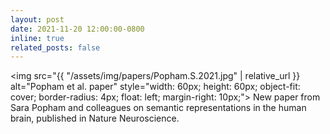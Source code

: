 ```yaml
---
layout: post
date: 2021-11-20 12:00:00-0800
inline: true
related_posts: false
---
```


<img src="{{ "/assets/img/papers/Popham.S.2021.jpg" | relative_url }} alt="Popham et al. paper" style="width: 60px; height: 60px; object-fit: cover; border-radius: 4px; float: left; margin-right: 10px;"> New paper from Sara Popham and colleagues on semantic representations in the human brain, published in Nature Neuroscience.
